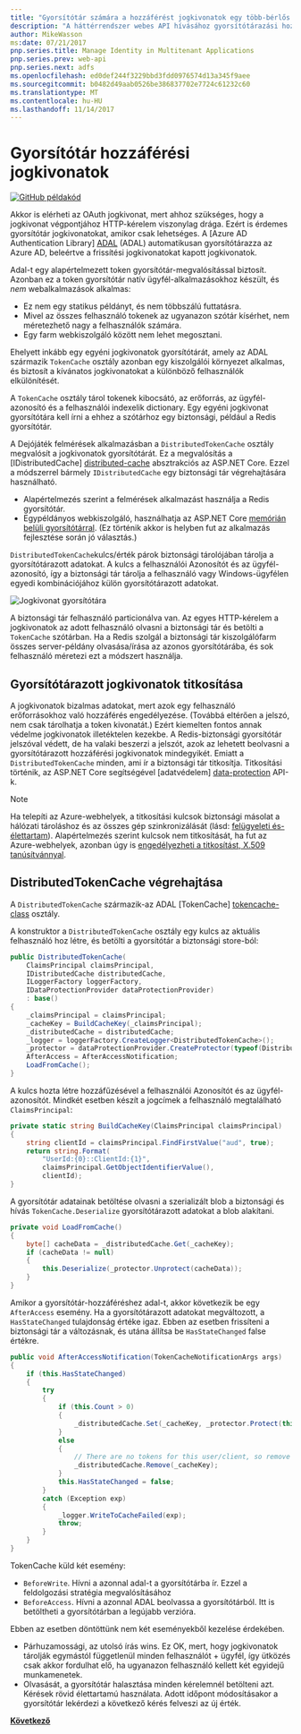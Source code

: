 ```yaml
---
title: "Gyorsítótár számára a hozzáférést jogkivonatok egy több-bérlős alkalmazásban"
description: "A háttérrendszer webes API hívásához gyorsítótárazási hozzáférési jogkivonatok"
author: MikeWasson
ms:date: 07/21/2017
pnp.series.title: Manage Identity in Multitenant Applications
pnp.series.prev: web-api
pnp.series.next: adfs
ms.openlocfilehash: ed0def244f3229bbd3fdd0976574d13a345f9aee
ms.sourcegitcommit: b0482d49aab0526be386837702e7724c61232c60
ms.translationtype: MT
ms.contentlocale: hu-HU
ms.lasthandoff: 11/14/2017
---
```

# <a name="cache-access-tokens"></a>Gyorsítótár hozzáférési jogkivonatok

[![GitHub](../_images/github.png) példakód][sample application]

Akkor is elérheti az OAuth jogkivonat, mert ahhoz szükséges, hogy a jogkivonat végpontjához HTTP-kérelem viszonylag drága. Ezért is érdemes gyorsítótár jogkivonatokat, amikor csak lehetséges. A [Azure AD Authentication Library] [ ADAL] (ADAL) automatikusan gyorsítótárazza az Azure AD, beleértve a frissítési jogkivonatokat kapott jogkivonatok.

Adal-t egy alapértelmezett token gyorsítótár-megvalósítással biztosít. Azonban ez a token gyorsítótár natív ügyfél-alkalmazásokhoz készült, és *nem* webalkalmazások alkalmas:

* Ez nem egy statikus példányt, és nem többszálú futtatásra.
* Mivel az összes felhasználó tokenek az ugyanazon szótár kísérhet, nem méretezhető nagy a felhasználók számára.
* Egy farm webkiszolgáló között nem lehet megosztani.

Ehelyett inkább egy egyéni jogkivonatok gyorsítótárát, amely az ADAL származik `TokenCache` osztály azonban egy kiszolgálói környezet alkalmas, és biztosít a kívánatos jogkivonatokat a különböző felhasználók elkülönítését.

A `TokenCache` osztály tárol tokenek kibocsátó, az erőforrás, az ügyfél-azonosító és a felhasználói indexelik dictionary. Egy egyéni jogkivonat gyorsítótára kell írni a ehhez a szótárhoz egy biztonsági, például a Redis gyorsítótár.

A Dejójáték felmérések alkalmazásban a `DistributedTokenCache` osztály megvalósít a jogkivonatok gyorsítótárát. Ez a megvalósítás a [IDistributedCache] [ distributed-cache] absztrakciós az ASP.NET Core. Ezzel a módszerrel bármely `IDistributedCache` egy biztonsági tár végrehajtására használható.

* Alapértelmezés szerint a felmérések alkalmazást használja a Redis gyorsítótár.
* Egypéldányos webkiszolgáló, használhatja az ASP.NET Core [memórián belüli gyorsítótárral][in-memory-cache]. (Ez történik akkor is helyben fut az alkalmazás fejlesztése során jó választás.)

`DistributedTokenCache`kulcs/érték párok biztonsági tárolójában tárolja a gyorsítótárazott adatokat. A kulcs a felhasználói Azonosítót és az ügyfél-azonosító, így a biztonsági tár tárolja a felhasználó vagy Windows-ügyfélen egyedi kombinációjához külön gyorsítótárazott adatokat.

![Jogkivonat gyorsítótára](./images/token-cache.png)

A biztonsági tár felhasználó particionálva van. Az egyes HTTP-kérelem a jogkivonatok az adott felhasználó olvasni a biztonsági tár és betölti a `TokenCache` szótárban. Ha a Redis szolgál a biztonsági tár kiszolgálófarm összes server-példány olvasása/írása az azonos gyorsítótárába, és sok felhasználó méretezi ezt a módszert használja.

## <a name="encrypting-cached-tokens"></a>Gyorsítótárazott jogkivonatok titkosítása
A jogkivonatok bizalmas adatokat, mert azok egy felhasználó erőforrásokhoz való hozzáférés engedélyezése. (Továbbá eltérően a jelszó, nem csak tárolhatja a token kivonatát.) Ezért kiemelten fontos annak védelme jogkivonatok illetéktelen kezekbe. A Redis-biztonsági gyorsítótár jelszóval védett, de ha valaki beszerzi a jelszót, azok az lehetett beolvasni a gyorsítótárazott hozzáférési jogkivonatok mindegyikét. Emiatt a `DistributedTokenCache` minden, ami ír a biztonsági tár titkosítja. Titkosítási történik, az ASP.NET Core segítségével [adatvédelem] [ data-protection] API-k.

> [!NOTE]
> Ha telepíti az Azure-webhelyek, a titkosítási kulcsok biztonsági másolat a hálózati tároláshoz és az összes gép szinkronizálását (lásd: [felügyeleti és-élettartam][key-management]). Alapértelmezés szerint kulcsok nem titkosítását, ha fut az Azure-webhelyek, azonban úgy is [engedélyezheti a titkosítást, X.509 tanúsítvánnyal][x509-cert-encryption].
> 
> 

## <a name="distributedtokencache-implementation"></a>DistributedTokenCache végrehajtása
A `DistributedTokenCache` származik-az ADAL [TokenCache] [ tokencache-class] osztály.

A konstruktor a `DistributedTokenCache` osztály egy kulcs az aktuális felhasználó hoz létre, és betölti a gyorsítótár a biztonsági store-ból:

```csharp
public DistributedTokenCache(
    ClaimsPrincipal claimsPrincipal,
    IDistributedCache distributedCache,
    ILoggerFactory loggerFactory,
    IDataProtectionProvider dataProtectionProvider)
    : base()
{
    _claimsPrincipal = claimsPrincipal;
    _cacheKey = BuildCacheKey(_claimsPrincipal);
    _distributedCache = distributedCache;
    _logger = loggerFactory.CreateLogger<DistributedTokenCache>();
    _protector = dataProtectionProvider.CreateProtector(typeof(DistributedTokenCache).FullName);
    AfterAccess = AfterAccessNotification;
    LoadFromCache();
}
```

A kulcs hozta létre hozzáfűzésével a felhasználói Azonosítót és az ügyfél-azonosítót. Mindkét esetben készít a jogcímek a felhasználó megtalálható `ClaimsPrincipal`:

```csharp
private static string BuildCacheKey(ClaimsPrincipal claimsPrincipal)
{
    string clientId = claimsPrincipal.FindFirstValue("aud", true);
    return string.Format(
        "UserId:{0}::ClientId:{1}",
        claimsPrincipal.GetObjectIdentifierValue(),
        clientId);
}
```

A gyorsítótár adatainak betöltése olvasni a szerializált blob a biztonsági és hívás `TokenCache.Deserialize` gyorsítótárazott adatokat a blob alakítani.

```csharp
private void LoadFromCache()
{
    byte[] cacheData = _distributedCache.Get(_cacheKey);
    if (cacheData != null)
    {
        this.Deserialize(_protector.Unprotect(cacheData));
    }
}
```

Amikor a gyorsítótár-hozzáféréshez adal-t, akkor következik be egy `AfterAccess` esemény. Ha a gyorsítótárazott adatokat megváltozott, a `HasStateChanged` tulajdonság értéke igaz. Ebben az esetben frissíteni a biztonsági tár a változásnak, és utána állítsa be `HasStateChanged` false értékre.

```csharp
public void AfterAccessNotification(TokenCacheNotificationArgs args)
{
    if (this.HasStateChanged)
    {
        try
        {
            if (this.Count > 0)
            {
                _distributedCache.Set(_cacheKey, _protector.Protect(this.Serialize()));
            }
            else
            {
                // There are no tokens for this user/client, so remove the item from the cache.
                _distributedCache.Remove(_cacheKey);
            }
            this.HasStateChanged = false;
        }
        catch (Exception exp)
        {
            _logger.WriteToCacheFailed(exp);
            throw;
        }
    }
}
```

TokenCache küld két esemény:

* `BeforeWrite`. Hívni a azonnal adal-t a gyorsítótárba ír. Ezzel a feldolgozási stratégia megvalósításához
* `BeforeAccess`. Hívni a azonnal ADAL beolvassa a gyorsítótárból. Itt is betöltheti a gyorsítótárban a legújabb verzióra.

Ebben az esetben döntöttünk nem két eseményekből kezelése érdekében.

* Párhuzamossági, az utolsó írás wins. Ez OK, mert, hogy jogkivonatok tárolják egymástól függetlenül minden felhasználót + ügyfél, így ütközés csak akkor fordulhat elő, ha ugyanazon felhasználó kellett két egyidejű munkamenetek.
* Olvasását, a gyorsítótár halasztása minden kérelemnél betölteni azt. Kérések rövid élettartamú használata. Adott időpont módosításakor a gyorsítótár lekérdezi a következő kérés felveszi az új érték.

[**Következő**][client-assertion]

<!-- links -->
[ADAL]: https://msdn.microsoft.com/library/azure/jj573266.aspx
[client-assertion]: ./client-assertion.md
[data-protection]: /aspnet/core/security/data-protection/
[distributed-cache]: /aspnet/core/performance/caching/distributed
[key-management]: /aspnet/core/security/data-protection/configuration/default-settings
[in-memory-cache]: /aspnet/core/performance/caching/memory
[tokencache-class]: https://msdn.microsoft.com/library/azure/microsoft.identitymodel.clients.activedirectory.tokencache.aspx
[x509-cert-encryption]: /aspnet/core/security/data-protection/implementation/key-encryption-at-rest#x509-certificate
[sample application]: https://github.com/mspnp/multitenant-saas-guidance
